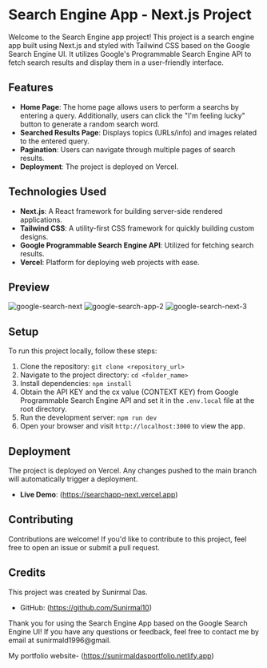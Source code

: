 # Search Engine App - Next.js Project

Welcome to the Search Engine app project! This project is a search engine app built using Next.js and styled with Tailwind CSS based on the Google Search Engine UI. It utilizes Google's Programmable Search Engine API to fetch search results and display them in a user-friendly interface.

## Features

- **Home Page**: The home page allows users to perform a searchs by entering a query. Additionally, users can click the "I'm feeling lucky" button to generate a random search word.
- **Searched Results Page**: Displays topics (URLs/info) and images related to the entered query.
- **Pagination**: Users can navigate through multiple pages of search results.
- **Deployment**: The project is deployed on Vercel.

## Technologies Used

- **Next.js**: A React framework for building server-side rendered applications.
- **Tailwind CSS**: A utility-first CSS framework for quickly building custom designs.
- **Google Programmable Search Engine API**: Utilized for fetching search results.
- **Vercel**: Platform for deploying web projects with ease.

## Preview

![google-search-next](https://github.com/Sunirmal10/search-next/assets/119140881/0ec5e0e1-2bbf-47e7-a7bc-58c2197000cd)
![google-search-app-2](https://github.com/Sunirmal10/search-next/assets/119140881/6c594c44-7b80-4603-9052-5e2fc699060a)
![google-search-next-3](https://github.com/Sunirmal10/search-next/assets/119140881/6b93bdd6-38b9-496f-a591-dc1ba4b49730)


## Setup

To run this project locally, follow these steps:

1. Clone the repository: `git clone <repository_url>`
2. Navigate to the project directory: `cd <folder_name>`
3. Install dependencies: `npm install`
4. Obtain the API KEY and the cx value (CONTEXT KEY) from Google Programmable Search Engine API and set it in the `.env.local` file at the root directory.
5. Run the development server: `npm run dev`
6. Open your browser and visit `http://localhost:3000` to view the app.

## Deployment

The project is deployed on Vercel. Any changes pushed to the main branch will automatically trigger a deployment.

- **Live Demo**: (https://searchapp-next.vercel.app)

## Contributing

Contributions are welcome! If you'd like to contribute to this project, feel free to open an issue or submit a pull request.

## Credits

This project was created by Sunirmal Das.

- GitHub: (https://github.com/Sunirmal10)

Thank you for using the Search Engine App based on the Google Search Engine UI! If you have any questions or feedback, feel free to contact me by email at sunirmald1996@gmail.

My portfolio website- (https://sunirmaldasportfolio.netlify.app)
